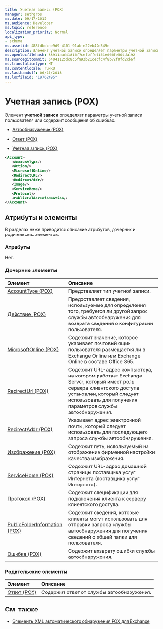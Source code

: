 ```yaml
---
title: Учетная запись (POX)
manager: sethgros
ms.date: 09/17/2015
ms.audience: Developer
ms.topic: reference
localization_priority: Normal
api_type:
- schema
ms.assetid: 488fdbdc-e9d9-4301-91ab-e22eb42e549e
description: Элемент учетной записи определяет параметры учетной записи пользователя или содержит сообщения об ошибках.
ms.openlocfilehash: 88911aad41816f7cefbffef151e066fe5d4da192
ms.sourcegitcommit: 34041125dc8c5f993b21cebfc4f8b72f0fd2cb6f
ms.translationtype: MT
ms.contentlocale: ru-RU
ms.lasthandoff: 06/25/2018
ms.locfileid: "19762495"
---
```

# <a name="account-pox"></a>Учетная запись (POX)

Элемент **учетной записи** определяет параметры учетной записи пользователя или содержит сообщения об ошибках. 
  
- [Автообнаружение (POX)](autodiscover-pox.md)
  
- [Ответ (POX)](response-pox.md)
  
- [Учетная запись (POX)](account-pox.md)
  
```XML
<Account>
   <AccountType/>
   <Action/>
   <MicrosoftOnline/>
   <RedirectURL/>
   <RedirectAddr/>
   <Image/>
   <ServiceHome/>
   <Protocol/>
   <PublicFolderInformation/>
</Account>
```

## <a name="attributes-and-elements"></a>Атрибуты и элементы

В разделах ниже приводится описание атрибутов, дочерних и родительских элементов.
  
### <a name="attributes"></a>Атрибуты

Нет.
  
### <a name="child-elements"></a>Дочерние элементы

|**Элемент**|**Описание**|
|:-----|:-----|
|[AccountType (POX)](accounttype-pox.md) <br/> |Представляет тип учетной записи.  <br/> |
|[Действие (POX)](action-pox.md) <br/> |Предоставляет сведения, используемые для определения того, требуется ли другой запрос службы автообнаружения для возврата сведений о конфигурации пользователя.  <br/> |
|[MicrosoftOnline (POX)](microsoftonline-pox.md) <br/> |Содержит значение, которое указывает почтовый ящик пользователя размещается ли в Exchange Online или Exchange Online в составе Office 365.  <br/> |
|[RedirectUrl (POX)](redirecturl-pox.md) <br/> |Содержит URL-адрес компьютера, на котором работает Exchange Server, который имеет роль сервера клиентского доступа установлен, который следует использовать для получения параметров службы автообнаружения.  <br/> |
|[RedirectAddr (POX)](redirectaddr-pox.md) <br/> |Указывает адрес электронной почты, который следует использовать для последующего запроса службы автообнаружения.  <br/> |
|[Изображение (POX)](image-pox.md) <br/> |Содержит путь, используемый на отображение фирменной настройки качества изображения.  <br/> |
|[ServiceHome (POX)](servicehome-pox.md) <br/> |Содержит URL-адрес домашней страницы поставщика услуг Интернета (поставщика услуг Интернета).  <br/> |
|[Протокол (POX)](protocol-pox.md) <br/> |Содержит спецификации для подключения клиента к серверу клиентского доступа.  <br/> |
|[PublicFolderInformation (POX)](publicfolderinformation-pox.md) <br/> |Содержит сведения, которые клиенты могут использовать для отправки запроса службы автообнаружения для получения сведений о общей папки для пользователя.  <br/> |
|[Ошибка (POX)](error-pox.md) <br/> |Содержит возврату ошибки службы автообнаружения.  <br/> |
   
### <a name="parent-elements"></a>Родительские элементы

|**Элемент**|**Описание**|
|:-----|:-----|
|[Ответ (POX)](response-pox.md) <br/> |Содержит ответ от службы автообнаружения.  <br/> |
   
## <a name="see-also"></a>См. также

- [Элементы XML автоматического обнаружения POX для Exchange](pox-autodiscover-xml-elements-for-exchange.md)

